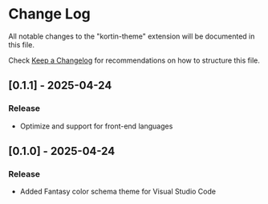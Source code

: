 # Change Log

All notable changes to the "kortin-theme" extension will be documented in this file.

Check [Keep a Changelog](http://keepachangelog.com/) for recommendations on how to structure this file.

## [0.1.1] - 2025-04-24

### Release

- Optimize and support for front-end languages

## [0.1.0] - 2025-04-24

### Release

- Added Fantasy color schema theme for Visual Studio Code
